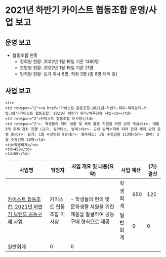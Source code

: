 2021년 하반기 카이스트 협동조합 운영/사업 보고
===

## 운영 보고
- 협동조합 현황
  - 정회원 현황: 2022년 1월 19일 기준 1380명
  - 조합원 현황: 2022년 1월 19일 기준 21명
  - 임직원 현황: 등기 이사 8명, 직원 3명 (총 6명 재직 중)

## 사업 보고
<table>
<thead>
  <tr>
    <th>사업명</th>
    <th>담당자</th>
    <th>사업 개요 및 내용(요약)</th>
    <th colspan="2">사업 예산</th>
    <th>(가)결산</th>
  </tr>
</thead>
<tbody>
  <tr>
    <td rowspan="2"><a href="카이스트-협동조합-2021년-하반기-브랜드-공동구매-사업보고서.md">카이스트 협동조합: 2021년 하반기 브랜드 공동구매 사업</a></td>
    <td rowspan="2">카이스트 협동조합 이사장</td>
    <td rowspan="2">- 학생들의 편의 및 문화생활 지원을 위한 제품을 발굴하여 공동구매 형식으로 제공</td>
    <td>학생회계</td>
    <td>650</td>
    <td>120</td>
  </tr>
  
  <tr>
    <td>일반회계</td>
    <td>0</td>
    <td>0</td>
  </tr>

    <tr>
    <td rowspan="2"><a href="카이스트-협동조합-2021년-하반기-취미-체육강좌-사업.md">카이스트 협동조합: 2021년 하반기 취미/체육강좌 사업</a></td>
    <td rowspan="2">카이스트 협동조합 이사장</td>
    <td rowspan="2">- 학생들의 취미 생활 및 체육 활동 지원을 위한 강좌 개설<br>- 매월 3개 주제 강좌 진행 (요가, 필라테스, 발레)<br>- 교내 방역수칙에 따라 현재 체육 강좌 운영 중<br>- 요가: 1월 수강인원 9명<br>- 필라테스: 1월 수강인원 113명<br>- 발레: 1월 수강인원 52명</td>
    <td>학생회계</td>
    <td>450</td>
    <td>50</td>
  </tr>
  
  <tr>
    <td>일반회계</td>
    <td>0</td>
    <td>0</td>
  </tr>
 
</tbody>
</table>
